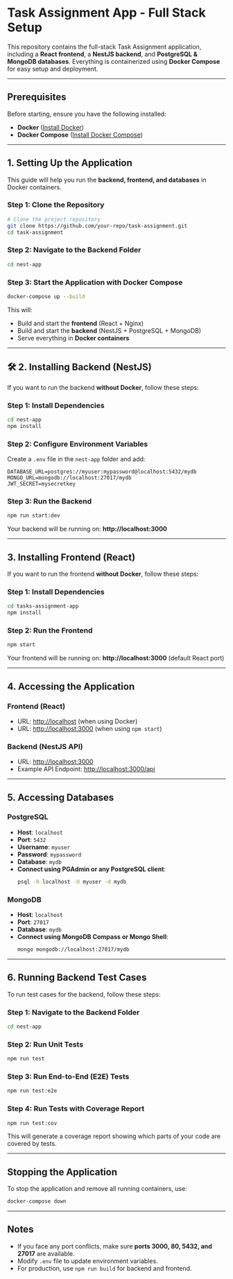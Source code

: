 # Task Assignment App - Full Stack Setup

This repository contains the full-stack Task Assignment application, including a **React frontend**, a **NestJS backend**, and **PostgreSQL & MongoDB databases**. Everything is containerized using **Docker Compose** for easy setup and deployment.

---

## Prerequisites
Before starting, ensure you have the following installed:
- **Docker** ([Install Docker](https://docs.docker.com/get-docker/))
- **Docker Compose** ([Install Docker Compose](https://docs.docker.com/compose/install/))

---

## 1. Setting Up the Application
This guide will help you run the **backend, frontend, and databases** in Docker containers.

### **Step 1: Clone the Repository**
```sh
# Clone the project repository
git clone https://github.com/your-repo/task-assignment.git
cd task-assignment
```

### **Step 2: Navigate to the Backend Folder**
```sh
cd nest-app
```

### **Step 3: Start the Application with Docker Compose**
```sh
docker-compose up --build
```
This will:
- Build and start the **frontend** (React + Nginx)
- Build and start the **backend** (NestJS + PostgreSQL + MongoDB)
- Serve everything in **Docker containers**

---

## 🛠 2. Installing Backend (NestJS)
If you want to run the backend **without Docker**, follow these steps:

### **Step 1: Install Dependencies**
```sh
cd nest-app
npm install
```

### **Step 2: Configure Environment Variables**
Create a `.env` file in the `nest-app` folder and add:
```
DATABASE_URL=postgres://myuser:mypassword@localhost:5432/mydb
MONGO_URL=mongodb://localhost:27017/mydb
JWT_SECRET=mysecretkey
```

### **Step 3: Run the Backend**
```sh
npm run start:dev
```
Your backend will be running on: **http://localhost:3000**

---

## 3. Installing Frontend (React)
If you want to run the frontend **without Docker**, follow these steps:

### **Step 1: Install Dependencies**
```sh
cd tasks-assignment-app
npm install
```

### **Step 2: Run the Frontend**
```sh
npm start
```
Your frontend will be running on: **http://localhost:3000** (default React port)

---

## 4. Accessing the Application

### **Frontend (React)**
- URL: [http://localhost](http://localhost) (when using Docker)
- URL: [http://localhost:3000](http://localhost:3000) (when using `npm start`)

### **Backend (NestJS API)**
- URL: [http://localhost:3000](http://localhost:3000)
- Example API Endpoint: [http://localhost:3000/api](http://localhost:3000/api)

---

## 5. Accessing Databases

### **PostgreSQL**
- **Host**: `localhost`
- **Port**: `5432`
- **Username**: `myuser`
- **Password**: `mypassword`
- **Database**: `mydb`
- **Connect using PGAdmin or any PostgreSQL client**:
  ```sh
  psql -h localhost -U myuser -d mydb
  ```

### **MongoDB**
- **Host**: `localhost`
- **Port**: `27017`
- **Database**: `mydb`
- **Connect using MongoDB Compass or Mongo Shell**:
  ```sh
  mongo mongodb://localhost:27017/mydb
  ```

---

## 6. Running Backend Test Cases
To run test cases for the backend, follow these steps:

### **Step 1: Navigate to the Backend Folder**
```sh
cd nest-app
```

### **Step 2: Run Unit Tests**
```sh
npm run test
```

### **Step 3: Run End-to-End (E2E) Tests**
```sh
npm run test:e2e
```

### **Step 4: Run Tests with Coverage Report**
```sh
npm run test:cov
```
This will generate a coverage report showing which parts of your code are covered by tests.

---

## Stopping the Application
To stop the application and remove all running containers, use:
```sh
docker-compose down
```

---

## Notes
- If you face any port conflicts, make sure **ports 3000, 80, 5432, and 27017** are available.
- Modify `.env` file to update environment variables.
- For production, use `npm run build` for backend and frontend.

